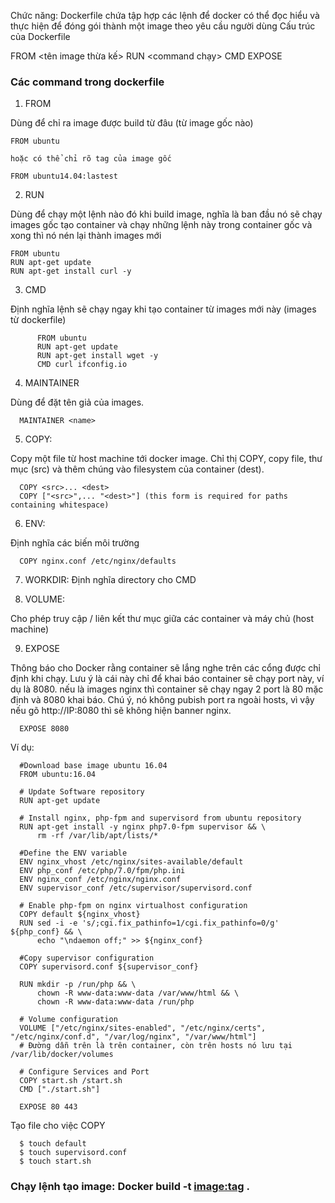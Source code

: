 Chức năng:  Dockerfile chứa tập hợp các lệnh để docker có thể đọc hiểu và thực hiện để đóng gói thành một image theo yêu cầu người dùng
Cấu trúc của Dockerfile

FROM <tên image thừa kế>
RUN <command chạy>
CMD 
EXPOSE

### Các command trong dockerfile

1. FROM

Dùng để chỉ ra image được build từ đâu (từ image gốc nào)

    FROM ubuntu

    hoặc có thể chỉ rõ tag của image gốc

    FROM ubuntu14.04:lastest
    
2. RUN

Dùng để chạy một lệnh nào đó khi build image, nghĩa là ban đầu nó sẽ chạy images gốc tạo container và chạy những lệnh này trong container gốc và xong thì nó nén lại thành images mới

    FROM ubuntu
    RUN apt-get update
    RUN apt-get install curl -y

3. CMD

Định nghĩa lệnh sẽ chạy ngay khi tạo container từ images mới này (images từ dockerfile)

          FROM ubuntu
          RUN apt-get update
          RUN apt-get install wget -y
          CMD curl ifconfig.io

4. MAINTAINER
   
Dùng để đặt tên giả của images.

      MAINTAINER <name>
      
5. COPY: 

Copy một file từ host machine tới docker image. Chỉ thị COPY, copy file, thư mục (src) và thêm chúng vào filesystem của container (dest). 

      COPY <src>... <dest>
      COPY ["<src>",... "<dest>"] (this form is required for paths containing whitespace)
      
6. ENV: 

Định nghĩa các biến môi trường 

      COPY nginx.conf /etc/nginx/defaults 
      
7. WORKDIR: Định nghĩa directory cho CMD
 
8. VOLUME: 
 
 Cho phép truy cập / liên kết thư mục giữa các container và máy chủ (host machine)

9. EXPOSE

Thông báo cho Docker rằng container sẽ lắng nghe trên các cổng được chỉ định khi chạy. Lưu ý là cái này chỉ để khai báo container sẽ chạy port này, ví dụ là 8080. nếu là images nginx thì container sẽ chạy ngay 2 port là 80 mặc định và 8080 khai báo. Chú ý, nó không pubish port ra ngoài hosts, vì vậy nếu gõ http://IP:8080 thì sẽ không hiện banner nginx. 

      EXPOSE 8080 

Ví dụ: 


      #Download base image ubuntu 16.04
      FROM ubuntu:16.04

      # Update Software repository
      RUN apt-get update

      # Install nginx, php-fpm and supervisord from ubuntu repository
      RUN apt-get install -y nginx php7.0-fpm supervisor && \
          rm -rf /var/lib/apt/lists/*

      #Define the ENV variable
      ENV nginx_vhost /etc/nginx/sites-available/default
      ENV php_conf /etc/php/7.0/fpm/php.ini
      ENV nginx_conf /etc/nginx/nginx.conf
      ENV supervisor_conf /etc/supervisor/supervisord.conf

      # Enable php-fpm on nginx virtualhost configuration
      COPY default ${nginx_vhost}
      RUN sed -i -e 's/;cgi.fix_pathinfo=1/cgi.fix_pathinfo=0/g' ${php_conf} && \
          echo "\ndaemon off;" >> ${nginx_conf}

      #Copy supervisor configuration
      COPY supervisord.conf ${supervisor_conf}

      RUN mkdir -p /run/php && \
          chown -R www-data:www-data /var/www/html && \
          chown -R www-data:www-data /run/php

      # Volume configuration
      VOLUME ["/etc/nginx/sites-enabled", "/etc/nginx/certs", "/etc/nginx/conf.d", "/var/log/nginx", "/var/www/html"]
      # Đường dẫn trên là trên container, còn trên hosts nó lưu tại /var/lib/docker/volumes 

      # Configure Services and Port
      COPY start.sh /start.sh
      CMD ["./start.sh"]

      EXPOSE 80 443

Tạo file cho việc COPY

      $ touch default
      $ touch supervisord.conf
      $ touch start.sh





      
      
      
      
      
### Chạy lệnh tạo image: Docker build -t <image:tag> .
